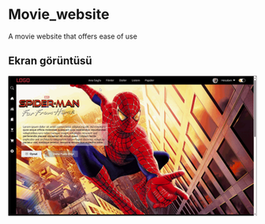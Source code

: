 <h1> Movie_website </h1>

A movie website that offers ease of use

<h2>Ekran görüntüsü</h2>

![](Screen_Movie_website.gif)

